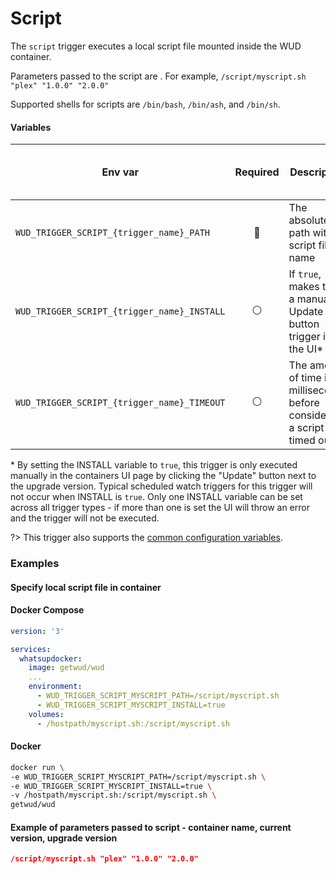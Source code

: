 # Script

The `script` trigger executes a local script file mounted inside the WUD container. 

Parameters passed to the script are <container name> <current version> <upgrade version>.
For example, `/script/myscript.sh "plex" "1.0.0" "2.0.0"`

Supported shells for scripts are `/bin/bash`, `/bin/ash`, and `/bin/sh`. 

#### Variables

| Env var                                         |    Required    | Description                                                              | Supported values             | Default value when missing |
|-------------------------------------------------|:--------------:|--------------------------------------------------------------------------|------------------------------|----------------------------| 
| `WUD_TRIGGER_SCRIPT_{trigger_name}_PATH`        |  :red_circle:  | The absolute path with script file name                                  | Any local path               |                            |
| `WUD_TRIGGER_SCRIPT_{trigger_name}_INSTALL`     | :white_circle: | If `true`, makes this a manual Update button trigger in the UI\*         | `true`, `false`              | `false`                     |
| `WUD_TRIGGER_SCRIPT_{trigger_name}_TIMEOUT`     | :white_circle: | The amount of time in milliseconds before considering a script timed out | integer in ms                | `5000`                    |

\* By setting the INSTALL variable to `true`, this trigger is only executed manually in the containers UI page by clicking the "Update" button next to the upgrade version. Typical scheduled watch triggers for this trigger will not occur when INSTALL is `true`. Only one INSTALL variable can be set across all trigger types - if more than one is set the UI will throw an error and the trigger will not be executed. 

?> This trigger also supports the [common configuration variables](configuration/triggers/?id=common-trigger-configuration).

### Examples

#### Specify local script file in container 

<!-- tabs:start -->
#### **Docker Compose**
```yaml
version: '3'

services:
  whatsupdocker:
    image: getwud/wud
    ...
    environment:
      - WUD_TRIGGER_SCRIPT_MYSCRIPT_PATH=/script/myscript.sh
      - WUD_TRIGGER_SCRIPT_MYSCRIPT_INSTALL=true
    volumes:
      - /hostpath/myscript.sh:/script/myscript.sh
```
#### **Docker**
```bash
docker run \
-e WUD_TRIGGER_SCRIPT_MYSCRIPT_PATH=/script/myscript.sh \
-e WUD_TRIGGER_SCRIPT_MYSCRIPT_INSTALL=true \
-v /hostpath/myscript.sh:/script/myscript.sh \
getwud/wud
```
<!-- tabs:end -->

#### Example of parameters passed to script - container name, current version, upgrade version
```json
/script/myscript.sh "plex" "1.0.0" "2.0.0"
```
